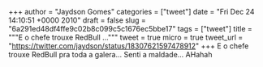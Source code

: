 
+++
author = "Jaydson Gomes"
categories = ["tweet"]
date = "Fri Dec 24 14:10:51 +0000 2010"
draft = false
slug = "6a291ed48df4ffe9c02b8c099c5c1676ec5bbe17"
tags = ["tweet"]
title = """E o chefe trouxe RedBull ..."""
tweet = true
micro = true
tweet_url = "https://twitter.com/jaydson/status/18307621597478912"
+++
E o chefe trouxe RedBull pra toda a galera... Senti a maldade... AHahah
